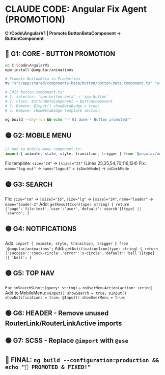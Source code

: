 # CLAUDE CODE: Angular Fix Agent (PROMOTION)
**C:\Code\AngularV1 | Promote ButtonBetaComponent → ButtonComponent**

## 🔴 G1: CORE - BUTTON PROMOTION
```bash
cd C:\Code\AngularV1
npm install @angular/animations

# Promote ButtonBeta to Production
mv "src/app/shared/components-beta/button/button-beta.component.ts" "src/app/shared/components/button/button.component.ts"

# Edit button.component.ts:
# 1. selector: 'app-button-beta' → 'app-button'
# 2. class: ButtonBetaComponent → ButtonComponent  
# 3. Remove: @Input() showBetaBadge = true;
# 4. Remove: showBetaBadge template section

ng build --dry-run && echo "✅ G1 done - Button promoted!"
```

## 🟡 G2: MOBILE MENU
```typescript
// Add to mobile-menu.component.ts:
import { animate, state, style, transition, trigger } from '@angular/animations';
```
Fix template: `size="24"` → `[size]="24"` (Lines 25,35,54,70,116,124)
Fix: `name="log-out"` → `name="logout"` + `isDarkMode$` → `isDarkMode`

## 🟡 G3: SEARCH  
Fix: `size="sm"` → `[size]="16"`, `size="lg"` → `[size]="24"`, `name="loader"` → `name="loader-2"`
Add: `getResultIcon(type: string) { return {'page':'file-text','user':'user','default':'search'}[type] || 'search'; }`

## 🟡 G4: NOTIFICATIONS
Add: `import { animate, style, transition, trigger } from '@angular/animations';`
Add: `getNotificationIcon(type: string) { return {'success':'check-circle','error':'x-circle','default':'bell'}[type] || 'bell'; }`

## 🟡 G5: TOP NAV
Fix: `onSearchSubmit(query: string)` + `onUserMenuAction(action: string)`
Add to MobileMenu: `@Input() showSearch = true; @Input() showNotifications = true; @Input() showUserMenu = true;`

## 🟢 G6: HEADER - Remove unused RouterLink/RouterLinkActive imports
## 🟢 G7: SCSS - Replace `@import` with `@use`

## 🎯 FINAL: `ng build --configuration=production && echo "🎉 PROMOTED & FIXED!"`